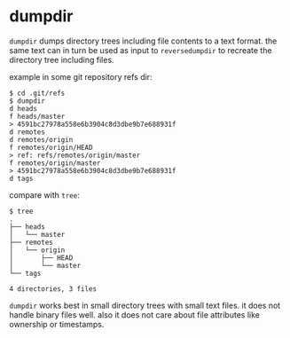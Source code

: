 dumpdir
=======

`dumpdir` dumps directory trees including file contents to a text format.
the same text can in turn be used as input to `reversedumpdir` to recreate the
directory tree including files.

example in some git repository refs dir:

    $ cd .git/refs
    $ dumpdir
    d heads
    f heads/master
    > 4591bc27978a558e6b3904c8d3dbe9b7e688931f
    d remotes
    d remotes/origin
    f remotes/origin/HEAD
    > ref: refs/remotes/origin/master
    f remotes/origin/master
    > 4591bc27978a558e6b3904c8d3dbe9b7e688931f
    d tags

compare with `tree`:

    $ tree
    .
    ├── heads
    │   └── master
    ├── remotes
    │   └── origin
    │       ├── HEAD
    │       └── master
    └── tags

    4 directories, 3 files

`dumpdir` works best in small directory trees with small text files.
it does not handle binary files well. also it does not care about
file attributes like ownership or timestamps.
